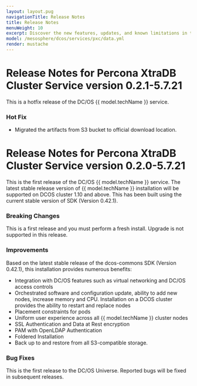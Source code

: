 ```yaml
---
layout: layout.pug
navigationTitle: Release Notes
title: Release Notes
menuWeight: 10
excerpt: Discover the new features, updates, and known limitations in this release of the Percona XtraDB Cluster Service
model: /mesosphere/dcos/services/pxc/data.yml
render: mustache
---
```


# Release Notes for Percona XtraDB Cluster Service version 0.2.1-5.7.21

This is a hotfix release of the DC/OS {{ model.techName }} service.

### Hot Fix

- Migrated the artifacts from S3 bucket to official download location.

# Release Notes for Percona XtraDB Cluster Service version 0.2.0-5.7.21

This is the first release of the DC/OS {{ model.techName }} service. The  latest stable release version of {{ model.techName }} installation will be supported on DCOS cluster 1.10 and above. This has been built using the current stable version of SDK (Version 0.42.1).

### Breaking Changes

This is a first release and you must perform a fresh install. Upgrade is not supported in this release. 

### Improvements

Based on the latest stable release of the dcos-commons SDK (Version 0.42.1), this installation provides numerous benefits:

- Integration with DC/OS features such as virtual networking and DC/OS access controls
- Orchestrated software and configuration update, ability to add new nodes, increase memory and CPU. Installation on a DCOS cluster provides the ability to restart and replace nodes
- Placement constraints for pods
- Uniform user experience across all {{ model.techName }} cluster nodes
- SSL Authentication and Data at Rest encryption
- PAM with OpenLDAP Authentication
- Foldered Installation
- Back up to and restore from all S3-compatible storage.

### Bug Fixes

This is the first release to the DC/OS Universe. Reported bugs will be fixed in subsequent releases.

